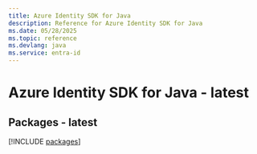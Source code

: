 ```yaml
---
title: Azure Identity SDK for Java
description: Reference for Azure Identity SDK for Java
ms.date: 05/28/2025
ms.topic: reference
ms.devlang: java
ms.service: entra-id
---
```

# Azure Identity SDK for Java - latest
## Packages - latest
[!INCLUDE [packages](identity-index.md)]